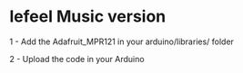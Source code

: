 # lefeel Music version

1 - Add the Adafruit_MPR121 in your arduino/libraries/ folder

2 - Upload the code in your Arduino